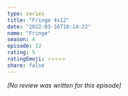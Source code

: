 ```yaml
---
type: series
title: "Fringe 4x12"
date: "2022-03-16T18:14:22"
name: "Fringe"
season: 4
episode: 12
rating: 5
ratingEmoji: ⭐️⭐️⭐️⭐️⭐️
share: false
---
```


_[No review was written for this episode]_
